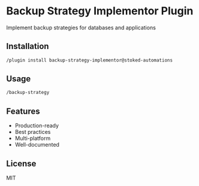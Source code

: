 # Backup Strategy Implementor Plugin

Implement backup strategies for databases and applications

## Installation

```bash
/plugin install backup-strategy-implementor@stoked-automations
```

## Usage

```bash
/backup-strategy
```

## Features

- Production-ready
- Best practices
- Multi-platform
- Well-documented

## License

MIT
